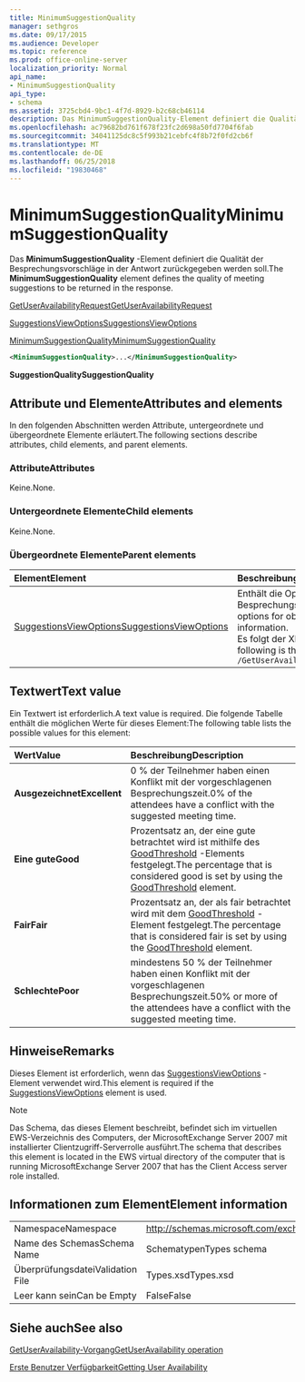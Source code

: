```yaml
---
title: MinimumSuggestionQuality
manager: sethgros
ms.date: 09/17/2015
ms.audience: Developer
ms.topic: reference
ms.prod: office-online-server
localization_priority: Normal
api_name:
- MinimumSuggestionQuality
api_type:
- schema
ms.assetid: 3725cbd4-9bc1-4f7d-8929-b2c68cb46114
description: Das MinimumSuggestionQuality-Element definiert die Qualität der Besprechungsvorschläge in der Antwort zurückgegeben werden soll.
ms.openlocfilehash: ac79682bd761f678f23fc2d698a50fd7704f6fab
ms.sourcegitcommit: 34041125dc8c5f993b21cebfc4f8b72f0fd2cb6f
ms.translationtype: MT
ms.contentlocale: de-DE
ms.lasthandoff: 06/25/2018
ms.locfileid: "19830468"
---
```

# <a name="minimumsuggestionquality"></a><span data-ttu-id="67c7e-103">MinimumSuggestionQuality</span><span class="sxs-lookup"><span data-stu-id="67c7e-103">MinimumSuggestionQuality</span></span>

<span data-ttu-id="67c7e-104">Das **MinimumSuggestionQuality** -Element definiert die Qualität der Besprechungsvorschläge in der Antwort zurückgegeben werden soll.</span><span class="sxs-lookup"><span data-stu-id="67c7e-104">The **MinimumSuggestionQuality** element defines the quality of meeting suggestions to be returned in the response.</span></span> 
  
[<span data-ttu-id="67c7e-105">GetUserAvailabilityRequest</span><span class="sxs-lookup"><span data-stu-id="67c7e-105">GetUserAvailabilityRequest</span></span>](getuseravailabilityrequest.md)
  
[<span data-ttu-id="67c7e-106">SuggestionsViewOptions</span><span class="sxs-lookup"><span data-stu-id="67c7e-106">SuggestionsViewOptions</span></span>](suggestionsviewoptions.md)
  
[<span data-ttu-id="67c7e-107">MinimumSuggestionQuality</span><span class="sxs-lookup"><span data-stu-id="67c7e-107">MinimumSuggestionQuality</span></span>](minimumsuggestionquality.md)
  
```xml
<MinimumSuggestionQuality>...</MinimumSuggestionQuality>
```

 <span data-ttu-id="67c7e-108">**SuggestionQuality**</span><span class="sxs-lookup"><span data-stu-id="67c7e-108">**SuggestionQuality**</span></span>
## <a name="attributes-and-elements"></a><span data-ttu-id="67c7e-109">Attribute und Elemente</span><span class="sxs-lookup"><span data-stu-id="67c7e-109">Attributes and elements</span></span>

<span data-ttu-id="67c7e-110">In den folgenden Abschnitten werden Attribute, untergeordnete und übergeordnete Elemente erläutert.</span><span class="sxs-lookup"><span data-stu-id="67c7e-110">The following sections describe attributes, child elements, and parent elements.</span></span>
  
### <a name="attributes"></a><span data-ttu-id="67c7e-111">Attribute</span><span class="sxs-lookup"><span data-stu-id="67c7e-111">Attributes</span></span>

<span data-ttu-id="67c7e-112">Keine.</span><span class="sxs-lookup"><span data-stu-id="67c7e-112">None.</span></span>
  
### <a name="child-elements"></a><span data-ttu-id="67c7e-113">Untergeordnete Elemente</span><span class="sxs-lookup"><span data-stu-id="67c7e-113">Child elements</span></span>

<span data-ttu-id="67c7e-114">Keine.</span><span class="sxs-lookup"><span data-stu-id="67c7e-114">None.</span></span>
  
### <a name="parent-elements"></a><span data-ttu-id="67c7e-115">Übergeordnete Elemente</span><span class="sxs-lookup"><span data-stu-id="67c7e-115">Parent elements</span></span>

|<span data-ttu-id="67c7e-116">**Element**</span><span class="sxs-lookup"><span data-stu-id="67c7e-116">**Element**</span></span>|<span data-ttu-id="67c7e-117">**Beschreibung**</span><span class="sxs-lookup"><span data-stu-id="67c7e-117">**Description**</span></span>|
|:-----|:-----|
|[<span data-ttu-id="67c7e-118">SuggestionsViewOptions</span><span class="sxs-lookup"><span data-stu-id="67c7e-118">SuggestionsViewOptions</span></span>](suggestionsviewoptions.md) <br/> |<span data-ttu-id="67c7e-119">Enthält die Optionen zum Abrufen von Besprechungsinformationen Vorschlag.</span><span class="sxs-lookup"><span data-stu-id="67c7e-119">Contains the options for obtaining meeting suggestion information.</span></span>  <br/> <span data-ttu-id="67c7e-120">Es folgt der XPath-Ausdruck für dieses Element:</span><span class="sxs-lookup"><span data-stu-id="67c7e-120">The following is the XPath to this element:</span></span>  <br/>  `/GetUserAvailabilityRequest/SuggestionViewOptions` <br/> |
   
## <a name="text-value"></a><span data-ttu-id="67c7e-121">Textwert</span><span class="sxs-lookup"><span data-stu-id="67c7e-121">Text value</span></span>

<span data-ttu-id="67c7e-122">Ein Textwert ist erforderlich.</span><span class="sxs-lookup"><span data-stu-id="67c7e-122">A text value is required.</span></span> <span data-ttu-id="67c7e-123">Die folgende Tabelle enthält die möglichen Werte für dieses Element:</span><span class="sxs-lookup"><span data-stu-id="67c7e-123">The following table lists the possible values for this element:</span></span>
  
|<span data-ttu-id="67c7e-124">**Wert**</span><span class="sxs-lookup"><span data-stu-id="67c7e-124">**Value**</span></span>|<span data-ttu-id="67c7e-125">**Beschreibung**</span><span class="sxs-lookup"><span data-stu-id="67c7e-125">**Description**</span></span>|
|:-----|:-----|
|<span data-ttu-id="67c7e-126">**Ausgezeichnet**</span><span class="sxs-lookup"><span data-stu-id="67c7e-126">**Excellent**</span></span> <br/> |<span data-ttu-id="67c7e-127">0 % der Teilnehmer haben einen Konflikt mit der vorgeschlagenen Besprechungszeit.</span><span class="sxs-lookup"><span data-stu-id="67c7e-127">0% of the attendees have a conflict with the suggested meeting time.</span></span>  <br/> |
|<span data-ttu-id="67c7e-128">**Eine gute**</span><span class="sxs-lookup"><span data-stu-id="67c7e-128">**Good**</span></span> <br/> |<span data-ttu-id="67c7e-129">Prozentsatz an, der eine gute betrachtet wird ist mithilfe des [GoodThreshold](goodthreshold.md) -Elements festgelegt.</span><span class="sxs-lookup"><span data-stu-id="67c7e-129">The percentage that is considered good is set by using the [GoodThreshold](goodthreshold.md) element.</span></span>  <br/> |
|<span data-ttu-id="67c7e-130">**Fair**</span><span class="sxs-lookup"><span data-stu-id="67c7e-130">**Fair**</span></span> <br/> |<span data-ttu-id="67c7e-131">Prozentsatz an, der als fair betrachtet wird mit dem [GoodThreshold](goodthreshold.md) -Element festgelegt.</span><span class="sxs-lookup"><span data-stu-id="67c7e-131">The percentage that is considered fair is set by using the [GoodThreshold](goodthreshold.md) element.</span></span>  <br/> |
|<span data-ttu-id="67c7e-132">**Schlechte**</span><span class="sxs-lookup"><span data-stu-id="67c7e-132">**Poor**</span></span> <br/> |<span data-ttu-id="67c7e-133">mindestens 50 % der Teilnehmer haben einen Konflikt mit der vorgeschlagenen Besprechungszeit.</span><span class="sxs-lookup"><span data-stu-id="67c7e-133">50% or more of the attendees have a conflict with the suggested meeting time.</span></span>  <br/> |
   
## <a name="remarks"></a><span data-ttu-id="67c7e-134">Hinweise</span><span class="sxs-lookup"><span data-stu-id="67c7e-134">Remarks</span></span>

<span data-ttu-id="67c7e-135">Dieses Element ist erforderlich, wenn das [SuggestionsViewOptions](suggestionsviewoptions.md) -Element verwendet wird.</span><span class="sxs-lookup"><span data-stu-id="67c7e-135">This element is required if the [SuggestionsViewOptions](suggestionsviewoptions.md) element is used.</span></span> 
  
> [!NOTE]
> <span data-ttu-id="67c7e-136">Das Schema, das dieses Element beschreibt, befindet sich im virtuellen EWS-Verzeichnis des Computers, der MicrosoftExchange Server 2007 mit installierter Clientzugriff-Serverrolle ausführt.</span><span class="sxs-lookup"><span data-stu-id="67c7e-136">The schema that describes this element is located in the EWS virtual directory of the computer that is running MicrosoftExchange Server 2007 that has the Client Access server role installed.</span></span> 
  
## <a name="element-information"></a><span data-ttu-id="67c7e-137">Informationen zum Element</span><span class="sxs-lookup"><span data-stu-id="67c7e-137">Element information</span></span>

|||
|:-----|:-----|
|<span data-ttu-id="67c7e-138">Namespace</span><span class="sxs-lookup"><span data-stu-id="67c7e-138">Namespace</span></span>  <br/> |http://schemas.microsoft.com/exchange/services/2006/types  <br/> |
|<span data-ttu-id="67c7e-139">Name des Schemas</span><span class="sxs-lookup"><span data-stu-id="67c7e-139">Schema Name</span></span>  <br/> |<span data-ttu-id="67c7e-140">Schematypen</span><span class="sxs-lookup"><span data-stu-id="67c7e-140">Types schema</span></span>  <br/> |
|<span data-ttu-id="67c7e-141">Überprüfungsdatei</span><span class="sxs-lookup"><span data-stu-id="67c7e-141">Validation File</span></span>  <br/> |<span data-ttu-id="67c7e-142">Types.xsd</span><span class="sxs-lookup"><span data-stu-id="67c7e-142">Types.xsd</span></span>  <br/> |
|<span data-ttu-id="67c7e-143">Leer kann sein</span><span class="sxs-lookup"><span data-stu-id="67c7e-143">Can be Empty</span></span>  <br/> |<span data-ttu-id="67c7e-144">False</span><span class="sxs-lookup"><span data-stu-id="67c7e-144">False</span></span>  <br/> |
   
## <a name="see-also"></a><span data-ttu-id="67c7e-145">Siehe auch</span><span class="sxs-lookup"><span data-stu-id="67c7e-145">See also</span></span>



[<span data-ttu-id="67c7e-146">GetUserAvailability-Vorgang</span><span class="sxs-lookup"><span data-stu-id="67c7e-146">GetUserAvailability operation</span></span>](getuseravailability-operation.md)


[<span data-ttu-id="67c7e-147">Erste Benutzer Verfügbarkeit</span><span class="sxs-lookup"><span data-stu-id="67c7e-147">Getting User Availability</span></span>](http://msdn.microsoft.com/library/d4133fcb-9b0f-4e6b-aadf-a389da83516a%28Office.15%29.aspx)

